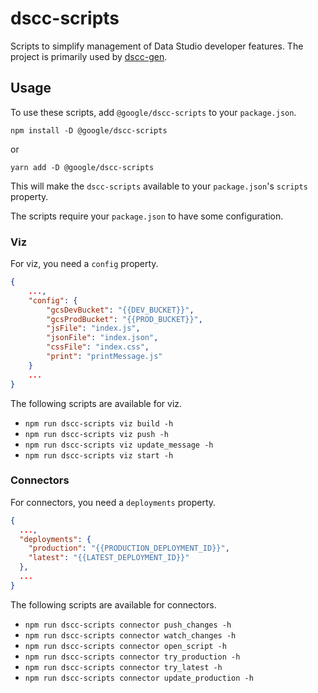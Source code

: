 # dscc-scripts

Scripts to simplify management of Data Studio developer features. The project is
primarily used by [dscc-gen].

## Usage

To use these scripts, add `@google/dscc-scripts` to your `package.json`.

```shell
npm install -D @google/dscc-scripts
```

or

```shell
yarn add -D @google/dscc-scripts
```

This will make the `dscc-scripts` available to your `package.json`'s `scripts`
property.

The scripts require your `package.json` to have some configuration.

### Viz

For viz, you need a `config` property.

```json
{
    ...,
    "config": {
        "gcsDevBucket": "{{DEV_BUCKET}}",
        "gcsProdBucket": "{{PROD_BUCKET}}",
        "jsFile": "index.js",
        "jsonFile": "index.json",
        "cssFile": "index.css",
        "print": "printMessage.js"
    }
    ...
}
```

The following scripts are available for viz.

+   `npm run dscc-scripts viz build -h`
+   `npm run dscc-scripts viz push -h`
+   `npm run dscc-scripts viz update_message -h`
+   `npm run dscc-scripts viz start -h`

### Connectors

For connectors, you need a `deployments` property.

```json
{
  ...,
  "deployments": {
    "production": "{{PRODUCTION_DEPLOYMENT_ID}}",
    "latest": "{{LATEST_DEPLOYMENT_ID}}"
  },
  ...
}
```

The following scripts are available for connectors.

+   `npm run dscc-scripts connector push_changes -h`
+   `npm run dscc-scripts connector watch_changes -h`
+   `npm run dscc-scripts connector open_script -h`
+   `npm run dscc-scripts connector try_production -h`
+   `npm run dscc-scripts connector try_latest -h`
+   `npm run dscc-scripts connector update_production -h`

[dscc-gen]: https://github.com/googledatastudio/dscc-gen
